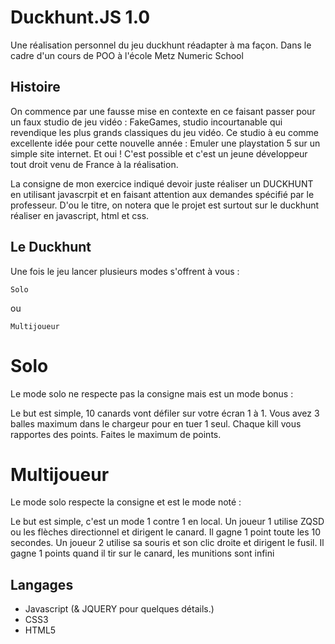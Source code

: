 # Duckhunt.JS 1.0

Une réalisation personnel du jeu duckhunt réadapter à ma façon. Dans le cadre d'un cours de POO à l'école Metz Numeric School

## Histoire

On commence par une fausse mise en contexte en ce faisant passer pour un faux studio de jeu vidéo : FakeGames, studio incourtanable qui revendique les plus grands classiques du jeu vidéo.
Ce studio à eu comme excellente idée pour cette nouvelle année : Emuler une playstation 5 sur un simple site internet.
Et oui ! C'est possible et c'est un jeune développeur tout droit venu de France à la réalisation. 

La consigne de mon exercice indiqué devoir juste réaliser un DUCKHUNT en utilisant javascrpit et en faisant attention aux demandes spécifié par le professeur.
D'ou le titre, on notera que le projet est surtout sur le duckhunt réaliser en javascript, html et css.

## Le Duckhunt

Une fois le jeu lancer plusieurs modes s'offrent à vous :

```
Solo
```
ou 

```
Multijoueur
```

# Solo

Le mode solo ne respecte pas la consigne mais est un mode bonus :

Le but est simple, 10 canards vont défiler sur votre écran 1 à 1.
Vous avez 3 balles maximum dans le chargeur pour en tuer 1 seul.
Chaque kill vous rapportes des points.
Faites le maximum de points.


# Multijoueur 

Le mode solo respecte la consigne et est le mode noté :

Le but est simple, c'est un mode 1 contre 1 en local.
Un joueur 1 utilise ZQSD ou les flèches directionnel et dirigent le canard.
Il gagne 1 point toute les 10 secondes.
Un joueur 2 utilise sa souris et son clic droite et dirigent le fusil.
Il gagne 1 points quand il tir sur le canard, les munitions sont infini


## Langages

* Javascript (& JQUERY pour quelques détails.)
* CSS3
* HTML5

